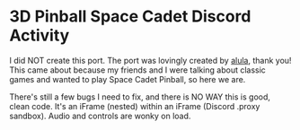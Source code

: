 # 3D Pinball Space Cadet Discord Activity

I did NOT create this port. The port was lovingly created by [alula](https://github.com/alula), thank you!
This came about because my friends and I were talking about classic games and wanted to play Space Cadet Pinball, so here we are.

There's still a few bugs I need to fix, and there is NO WAY this is good, clean code. It's an iFrame (nested) within an iFrame (Discord .proxy sandbox). Audio and controls are wonky on load.